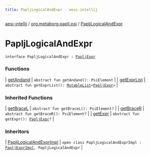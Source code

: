 ```yaml
---
title: PapljLogicalAndExpr - aesi-intellij
---
```


[aesi-intellij](../../index.html) / [org.metaborg.paplj.psi](../index.html) / [PapljLogicalAndExpr](.)

# PapljLogicalAndExpr

`interface PapljLogicalAndExpr : `[`PapljExpr`](../-paplj-expr/index.html)

### Functions

| [getAndand](get-andand.html) | `abstract fun getAndand(): PsiElement` |
| [getExprList](get-expr-list.html) | `abstract fun getExprList(): `[`MutableList`](https://kotlinlang.org/api/latest/jvm/stdlib/kotlin.collections/-mutable-list/index.html)`<`[`PapljExpr`](../-paplj-expr/index.html)`>` |

### Inherited Functions

| [getBraceL](../-paplj-expr/get-brace-l.html) | `abstract fun getBraceL(): PsiElement?` |
| [getBraceR](../-paplj-expr/get-brace-r.html) | `abstract fun getBraceR(): PsiElement?` |
| [getExpr](../-paplj-expr/get-expr.html) | `abstract fun getExpr(): `[`PapljExpr`](../-paplj-expr/index.html)`?` |

### Inheritors

| [PapljLogicalAndExprImpl](../../org.metaborg.paplj.psi.impl/-paplj-logical-and-expr-impl/index.html) | `open class PapljLogicalAndExprImpl : `[`PapljExprImpl`](../../org.metaborg.paplj.psi.impl/-paplj-expr-impl/index.html)`, PapljLogicalAndExpr` |


